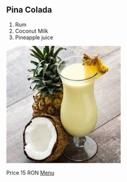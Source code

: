 ##	Pina Colada
1.	Rum
2.	Coconut Milk	
3.	Pineapple juice 

![alt text](../images/pina-colada.jpg)

Price 15 RON
[Menu](../joi-meniu/menu.md)
